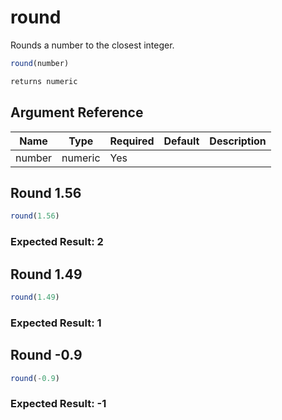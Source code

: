 # round

 Rounds a number to the closest integer.

```javascript
round(number)
```

```javascript
returns numeric
```

## Argument Reference

| Name | Type | Required | Default | Description |
| --- | --- | --- | --- | --- |
| number | numeric | Yes |  |  |

## Round 1.56

```javascript
round(1.56)
```

### Expected Result: 2

## Round 1.49

```javascript
round(1.49)
```

### Expected Result: 1

## Round -0.9

```javascript
round(-0.9)
```

### Expected Result: -1
